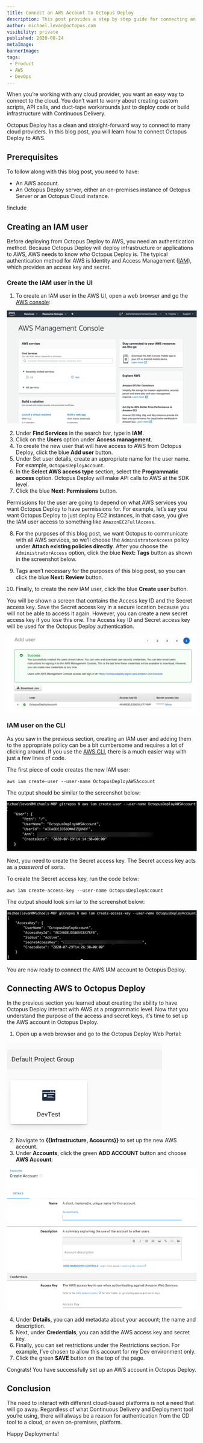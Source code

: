 ```yaml
---
title: Connect an AWS Account to Octopus Deploy
description: This post provides a step by step guide for connecting an AWS account to Octopus Deploy.
author: michael.levan@octopus.com
visibility: private
published: 2020-08-24
metaImage: 
bannerImage: 
tags:
 - Product
 - AWS
 - DevOps
---
```


When you’re working with any cloud provider, you want an easy way to connect to the cloud. You don’t want to worry about creating custom scripts, API calls, and duct-tape workarounds just to deploy code or build infrastructure with Continuous Delivery.

Octopus Deploy has a clean and straight-forward way to connect to many cloud providers. In this blog post, you will learn how to connect Octopus Deploy to AWS.

## Prerequisites

To follow along with this blog post, you need to have:

- An AWS account.
- An Octopus Deploy server, either an on-premises instance of Octopus Server or an Octopus Cloud instance.

!include <register>

## Creating an IAM user

Before deploying from Octopus Deploy to AWS, you need an authentication method. Because Octopus Deploy will deploy infrastructure or applications to AWS, AWS needs to know *who* Octopus Deploy is. The typical authentication method for AWS is Identity and Access Management ([IAM](https://aws.amazon.com/iam/#:~:text=AWS%20Identity%20and%20Access%20Management%20(IAM)%20enables%20you%20to%20manage,offered%20at%20no%20additional%20charge.)), which provides an access key and secret.

### Create the IAM user in the UI

1. To create an IAM user in the AWS UI, open a web browser and go the [AWS console](https://aws.amazon.com/console/):

![AWS console](images/1.png)

2. Under **Find Services** in the search bar, type in **IAM**.
3. Click on the **Users** option under **Access management**.
4. To create the new user that will have access to AWS from Octopus Deploy, click the blue **Add user** button.
5. Under Set user details, create an appropriate name for the user name. For example, `OctopusDeployAccount`.
6. In the **Select AWS access type** section, select the **Programmatic access** option. Octopus Deploy will make API calls to AWS at the SDK level. 
7. Click the blue **Next: Permissions** button.

Permissions for the user are going to depend on what AWS services you want Octopus Deploy to have permissions for. For example, let’s say you want Octopus Deploy to just deploy EC2 instances, in that case, you give the IAM user access to something like `AmazonEC2FullAccess`. 

8. For the purposes of this blog post, we want Octopus to communicate with all AWS services, so we’ll choose the `AdministratorAccess` policy under **Attach existing policies directly**. After you choose the `AdministratorAccess` option, click the blue **Next: Tags** button as shown in the screenshot below.

9. Tags aren’t necessary for the purposes of this blog post, so you can click the blue **Next: Review** button.
10. Finally, to create the new IAM user, click the blue **Create user** button.

You will be shown a screen that contains the Access key ID and the Secret access key. Save the Secret access key in a secure location because you will not be able to access it again. However, you can create a new secret access key if you lose this one. The Access key ID and Secret access key will be used for the Octopus Deploy authentication.

![Successfully added an IAM user](images/10.png)

### IAM user on the CLI

As you saw in the previous section, creating an IAM user and adding them to the appropriate policy can be a bit cumbersome and requires a lot of clicking around. If you use the [AWS CLI](https://aws.amazon.com/cli/), there is a much easier way with just a few lines of code.

The first piece of code creates the new IAM user:

```
aws iam create-user --user-name OctopusDeployAWSAccount
```

The output should be similar to the screenshot below:

![AWS CLI create-user output](images/11.png)

Next, you need to create the Secret access key. The Secret access key acts as a *password* of sorts.

To create the Secret access key, run the code below:

```
aws iam create-access-key --user-name OctopusDeployAccount
```

The output should look similar to the screenshot below:

![AWS CLI create-access-key output](images/12.png)

You are now ready to connect the AWS IAM account to Octopus Deploy.

## Connecting AWS to Octopus Deploy

In the previous section you learned about creating the ability to have Octopus Deploy interact with AWS at a programmatic level. Now that you understand the purpose of the access and secret keys, it’s time to set up the AWS account in Octopus Deploy.

1. Open up a web browser and go to the Octopus Deploy Web Portal:

![Octopus Web Portal](images/13.png)

2. Navigate to **{{Infrastructure, Accounts}}** to set up the new AWS account.
3. Under **Accounts**, click the green **ADD ACCOUNT** button and choose **AWS Account**:

![](images/19.png)

4. Under **Details**, you can add metadata about your account; the name and description.
5. Next, under **Credentials**, you can add the AWS access key and secret key.
6. Finally, you can set restrictions under the Restrictions section. For example, I’ve chosen to allow this account for my Dev environment only.
7. Click the green **SAVE** button on the top of the page.

Congrats! You have successfully set up an AWS account in Octopus Deploy.

## Conclusion

The need to interact with different cloud-based platforms is not a need that will go away. Regardless of what Continuous Delivery and Deployment tool you’re using, there will always be a reason for authentication from the CD tool to a cloud, or even on-premises, platform. 

Happy Deployments!
